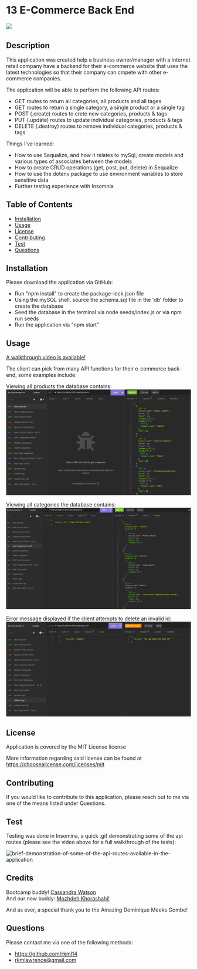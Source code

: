 # 13 E-Commerce Back End 

  ![](https://img.shields.io/badge/license-mit-blue) 

  ## Description
 
This application was created help a business owner/manager with a internet retail company have a backend for their e-commerce website that uses the latest technologies so that their company can cmpete with other e-commerce companies. 

The application will be able to perform the following API routes: 
- GET routes to return all categories, all products and all tages
- GET routes to return a single category, a single product or a single tag
- POST (.create) routes to crete new categories, products & tags
- PUT (.update) routes to update individual categories, products & tags
- DELETE (.destroy) routes to remove individual categories, products & tags 

Things I've learned:

- How to use Sequalize, and how it relates to mySql, create models and various types of associates between the models 
- How to create CRUD operations (get, post, put, delete) in Sequalize 
- How to use the dotenv package to use environment variables to store sensitive data 
- Further testing experience with Insomnia 

 ## Table of Contents 
  - [Installation](#installation)
  - [Usage](#usage)
   - [License](#license)
   - [Contributing](#contributing)
   - [Test](#test)
   - [Questions](#questions)

## Installation

Please download the application via GitHub: 
- Run "npm install" to create the package-lock.json file 
- Using the mySQL shell, source the schema.sql file in the 'db' folder to create the database
- Seed the database in the terminal via node seeds/index.js or via npm run seeds
- Run the application via "npm start"

## Usage

<a href = "https://drive.google.com/file/d/1JGAdItxMo8Jd-FrGbyHnBeSzktkNe46Y/view"> A walkthrough video is available!  </a>

The client can pick from many API functions for their e-commerce back-end, some examples include: 

Viewing all products the database contains: 
![api-route-GET-products-example](./assets/API-GET-products.png)


Viewing all categories the database contains:
![api-route-GET-categories-example](./assets/API-GET-categories.png)

Error message displayed if the client attempts to delete an invalid id:
![api-route-DELETE-tags-error-example](./assets/API-DELETE-tags-error.png)





  ## License

  Application is covered by the MIT License license 

  More information regarding said license can be found at https://choosealicense.com/licenses/mit
 

  ## Contributing 
  If you would like to contribute to this application, please reach out to me via one of the means listed under Questions.
  


  ## Test

Testing was done in Insomina, a quick .gif demonstrating some of the api routes (please see the video above for a full walkthrough of the tests):

![brief-demonstration-of-some-of-the-api-routes-available-in-the-application](./assets/walkthrough.gif)


  ## Credits

Bootcamp buddy! <a href = "https://github.com/cassiewatsonn">Cassandra Watson </a> <br>
And our new buddy: <a href = "https://github.com/mojsun">Mozhdeh Khorashahi! </a>

And as ever, a special thank you to the Amazing Dominique Meeks Gombe! 

   

## Questions
   Please contact me via one of the following methods: 
   
   * https://github.com/rkml14
   * rkmlawrence@gmail.com
